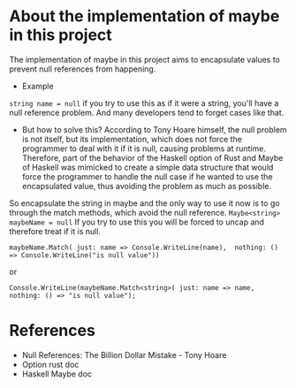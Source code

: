 # About the implementation of maybe in this project
The implementation of maybe in this project aims to encapsulate values to prevent null references from happening.

* Example

`string name = null` 
if you try to use this as if it were a string, you'll have a null reference problem. And many developers tend to forget cases like that.
* But how to solve this? 
According to Tony Hoare himself, the null problem is not itself, but its implementation, which does not force the programmer to deal with it if it is null, causing problems at runtime. Therefore, part of the behavior of the Haskell option of Rust and Maybe of Haskell was mimicked to create a simple data structure that would force the programmer to handle the null case if he wanted to use the encapsulated value, thus avoiding the problem as much as possible.

So encapsulate the string in maybe and the only way to use it now is to go through the match methods, which avoid the null reference.
`Maybe<string> maybeName = null`
If you try to use this you will be forced to uncap and therefore treat if it is null.

`maybeName.Match(
  just: name => Console.WriteLine(name), 
  nothing: () => Console.WriteLine("is null value"))`
  
or

`Console.WriteLine(maybeName.Match<string>(
  just: name => name, 
  nothing: () => "is null value");`

# References 
- Null References: The Billion Dollar Mistake - Tony Hoare
- Option rust doc
- Haskell Maybe doc
